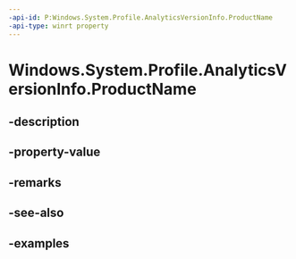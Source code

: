 ```yaml
---
-api-id: P:Windows.System.Profile.AnalyticsVersionInfo.ProductName
-api-type: winrt property
---
```


# Windows.System.Profile.AnalyticsVersionInfo.ProductName

<!--
public string ProductName { get; }
-->


## -description

## -property-value

## -remarks

## -see-also

## -examples



